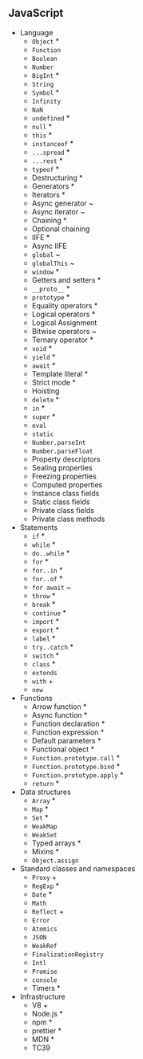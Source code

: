 ## JavaScript

- Language
  - `Object` *
  - `Function`
  - `Boolean`
  - `Number`
  - `BigInt` *
  - `String`
  - `Symbol` *
  - `Infinity`
  - `NaN`
  - `undefined` *
  - `null` *
  - `this` *
  - `instanceof` *
  - `...spread` *
  - `...rest` *
  - `typeof` *
  - Destructuring *
  - Generators *
  - Iterators *
  - Async generator ~
  - Async iterator ~
  - Chaining *
  - Optional chaining
  - IIFE *
  - Async IIFE
  - `global` ~
  - `globalThis` ~
  - `window` *
  - Getters and setters *
  - `__proto__` *
  - `prototype` *
  - Equality operators *
  - Logical operators *
  - Logical Assignment
  - Bitwise operators ~
  - Ternary operator *
  - `void` *
  - `yield` *
  - `await` *
  - Template literal *
  - Strict mode *
  - Hoisting
  - `delete` *
  - `in` *
  - `super` *
  - `eval`
  - `static`
  - `Number.parseInt`
  - `Number.parseFloat`
  - Property descriptors
  - Sealing properties
  - Freezing properties
  - Computed properties
  - Instance class fields
  - Static class fields
  - Private class fields
  - Private class methods
- Statements
  - `if` *
  - `while` *
  - `do..while` *
  - `for` *
  - `for..in` *
  - `for..of` *
  - `for await` ~
  - `throw` *
  - `break` *
  - `continue` *
  - `import` *
  - `export` *
  - `label` *
  - `try..catch` *
  - `switch` *
  - `class` *
  - `extends`
  - `with` +
  - `new`
- Functions
  - Arrow function *
  - Async function *
  - Function declaration *
  - Function expression *
  - Default parameters *
  - Functional object *
  - `Function.prototype.call` *
  - `Function.prototype.bind` *
  - `Function.prototype.apply` *
  - `return` *
- Data structures
  - `Array` *
  - `Map` *
  - `Set` *
  - `WeakMap`
  - `WeakSet`
  - Typed arrays *
  - Mixins *
  - `Object.assign`
- Standard classes and namespaces
  - `Proxy` +
  - `RegExp` *
  - `Date` *
  - `Math`
  - `Reflect` +
  - `Error`
  - `Atomics`
  - `JSON`
  - `WeakRef`
  - `FinalizationRegistry`
  - `Intl`
  - `Promise`
  - `console`
  - Timers *
- Infrastructure
  - V8 +
  - Node.js *
  - npm *
  - prettier *
  - MDN *
  - TC39
